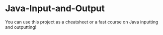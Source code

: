 # Java-Input-and-Output
You can use this project as a cheatsheet or a fast course on Java inputting and outputting!
